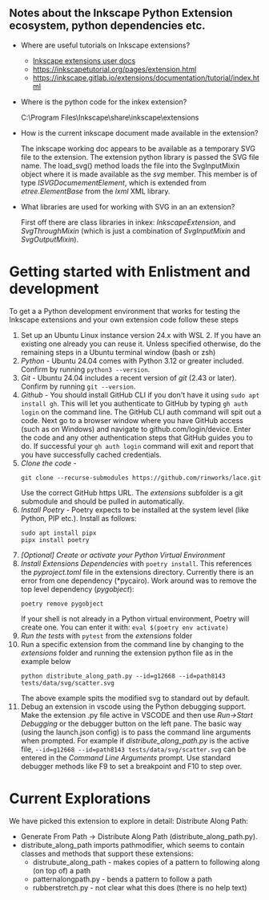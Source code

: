 ## Notes about the Inkscape Python Extension ecosystem, python dependencies etc.

- Where are useful tutorials on Inkscape extensions?
  - [Inkscape extensions user docs](https://inkscape-manuals.readthedocs.io/en/latest/extensions.html)
  - https://inkscapetutorial.org/pages/extension.html
  - https://inkscape.gitlab.io/extensions/documentation/tutorial/index.html
  
- Where is the python code for the inkex extension?

  C:\Program Files\Inkscape\share\inkscape\extensions
  
- How is the current inkscape document made available in the extension?

   The inkscape working doc appears to be available as a temporary SVG file to the extension. The extension python library is passed the SVG file name. The load_svg() method loads the file
  into the SvgInputMixin object where it is made available as the *svg* member. This member is of type *ISVGDocumementElement*, which is extended from *etree.ElementBase* from the *lxml* XML library.
- What libraries are used for working with SVG in an an extension?

  First off there are class libraries in inkex: *InkscapeExtension*, and *SvgThroughMixin* (which is just a combination of *SvgInputMixin* and *SvgOutputMixin*).
# Getting started with Enlistment and development
To get a a Python development environment that works for testing the Inkscape extensions and your own extension code follow these steps
1. Set up an Ubuntu Linux instance version 24.x with WSL 2. If you have an existing one already you can reuse it. Unless specified otherwise, do the remaining steps in a Ubuntu terminal window (bash or zsh)
1. *Python* - Ubuntu 24.04 comes with Python 3.12 or greater included. Confirm by running `python3 --version`.
1. *Git* - Ubuntu 24.04 includes a recent version of *git* (2.43 or later). Confirm by running `git --version`.
1. *Github* - You should install GitHub CLI if you don't have it using `sudo apt install gh`. This will let you authenticate to GitHub by typing `gh auth login` on the command line. The GitHub CLI auth command will spit out a code. Next go to a browser window where you have GitHub access (such as on Windows) and navigate to github.com/login/device. Enter the code and any other authentication steps that GitHub guides you to do. If successful your `gh auth login` command will exit and report that you have successfully cached credentials.
1. *Clone the code* - 
    ```
    git clone --recurse-submodules https://github.com/rinworks/lace.git
    ```
    Use the correct GitHub https URL. The *extensions* subfolder is a git submodule and should be pulled in automatically.
1. *Install Poetry* - Poetry expects to be installed at the system level (like Python, PIP etc.). Install as follows:
    ```
    sudo apt install pipx
    pipx install poetry
    ```
1. *[Optional] Create or activate your Python Virtual Environment* 
1. *Install Extensions Dependencies* with `poetry install`. This references the *pyproject.toml* file in the extensions directory.  Currently there is an error  from one dependency (*pycairo). Work around was to remove the top level dependency (*pygobject*):
    ```
    poetry remove pygobject
    ```
    If your shell is not already in a Python virtual environment, Poetry will create one. You can enter it with:
    `eval $(poetry env activate)`
1. *Run the tests* with `pytest` from the *extensions* folder
1. Run a specific extension from the command line by changing to the *extensions* folder and running the extension python file as in the example below
    ```
   python distribute_along_path.py --id=g12668 --id=path8143 tests/data/svg/scatter.svg
    ```
    The above example spits the modified svg to standard out by default.
1. Debug an extension in vscode using the Python debugging support. Make the extension .py file active in VSCODE and then use *Run->Start Debugging* or the debugger button on the left pane. The basic way (using the launch.json config) is to pass the command line arguments when prompted.  For example if *distribute_along_path.py* is the active file, `--id=g12668 --id=path8143 tests/data/svg/scatter.svg` can be entered in the *Command Line Arguments* prompt. Use standard debugger methods like F9 to set a breakpoint and F10 to step over.



# Current Explorations
We have picked this extension to explore in detail: Distribute Along Path:
- Generate From Path -> Distribute Along Path (distribute_along_path.py).
- distribute_along_path imports pathmodifier, which seems to contain classes and methods that support these extensions:
    - distrubute_along_path - makes copies of a pattern to following along (on top of) a path
    - patternalongpath.py - bends a pattern to follow a path
    - rubberstretch.py - not clear what this does (there is no help text)
